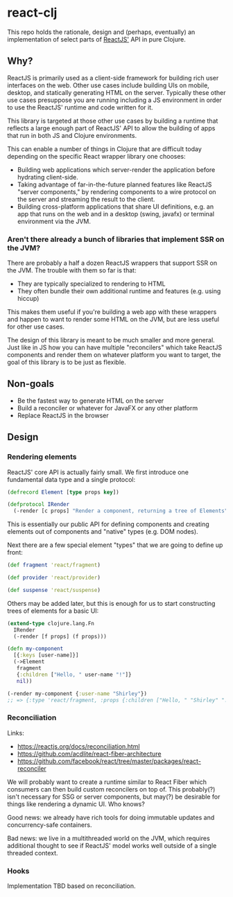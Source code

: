 # react-clj

This repo holds the rationale, design and (perhaps, eventually) an
implementation of select parts of [ReactJS'](https://reactjs.org/) API in pure
Clojure.

## Why?

ReactJS is primarily used as a client-side framework for building rich user
interfaces on the web. Other use cases include building UIs on mobile, desktop,
and statically generating HTML on the server. Typically these other use cases
presuppose you are running including a JS environment in order to use the
ReactJS' runtime and code written for it.

This library is targeted at those other use cases by building a runtime that
reflects a large enough part of ReactJS' API to allow the building of apps that
run in both JS and Clojure environments.

This can enable a number of things in Clojure that are difficult today depending
on the specific React wrapper library one chooses:
* Building web applications which server-render the application before hydrating
  client-side.
* Taking advantage of far-in-the-future planned features like ReactJS "server
  components," by rendering components to a wire protocol on the server and
  streaming the result to the client.
* Building cross-platform applications that share UI definitions, e.g. an app
  that runs on the web and in a desktop (swing, javafx) or terminal environment
  via the JVM.

### Aren't there already a bunch of libraries that implement SSR on the JVM?

There are probably a half a dozen ReactJS wrappers that support SSR on the JVM.
The trouble with them so far is that:
* They are typically specialized to rendering to HTML
* They often bundle their own additional runtime and features (e.g. using 
  hiccup)

This makes them useful if you're building a web app with these wrappers and
happen to want to render some HTML on the JVM, but are less useful for other
use cases.

The design of this library is meant to be much smaller and more general. Just
like in JS how you can have multiple "reconcilers" which take ReactJS components
and render them on whatever platform you want to target, the goal of this
library is to be just as flexible.

## Non-goals

* Be the fastest way to generate HTML on the server
* Build a reconciler or whatever for JavaFX or any other platform
* Replace ReactJS in the browser

## Design

### Rendering elements

ReactJS' core API is actually fairly small. We first introduce one fundamental
data type and a single protocol:

```clojure
(defrecord Element [type props key])

(defprotocol IRender
  (-render [c props] "Render a component, returning a tree of Elements"))
```

This is essentially our public API for defining components and creating elements
out of components and "native" types (e.g. DOM nodes).

Next there are a few special element "types" that we are going to define up
front:

```clojure
(def fragment 'react/fragment)

(def provider 'react/provider)

(def suspense 'react/suspense)
```

Others may be added later, but this is enough for us to start constructing
trees of elements for a basic UI:

```clojure
(extend-type clojure.lang.Fn
  IRender
  (-render [f props] (f props)))

(defn my-component
  [{:keys [user-name]}]
  (->Element
   fragment
   {:children ["Hello, " user-name "!"]}
   nil))

(-render my-component {:user-name "Shirley"})
;; => {:type 'react/fragment, :props {:children ["Hello, " "Shirley" "!"]}, :key nil}
```

### Reconciliation

Links:
* https://reactjs.org/docs/reconciliation.html
* https://github.com/acdlite/react-fiber-architecture
* https://github.com/facebook/react/tree/master/packages/react-reconciler

We will probably want to create a runtime similar to React Fiber which consumers
can then build custom reconcilers on top of. This probably(?) isn't necessary
for SSG or server components, but may(?) be desirable for things like rendering
a dynamic UI. Who knows?

Good news: we already have rich tools for doing immutable updates and
concurrency-safe containers.

Bad news: we live in a multithreaded world on the JVM, which requires additional
thought to see if ReactJS' model works well outside of a single threaded
context.

### Hooks

Implementation TBD based on reconciliation.
